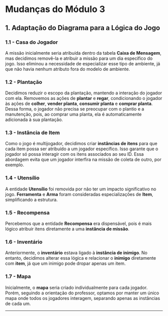 # Mudanças do Módulo 3

## 1. Adaptação do Diagrama para a Lógica do Jogo

### 1.1 - Casa do Jogador
A missão inicialmente seria atribuída dentro da tabela **Caixa de Mensagem**, mas decidimos removê-la e atribuir a missão para um dia específico do jogo. Isso eliminou a necessidade de especializar esse tipo de ambiente, já que não havia nenhum atributo fora do modelo de ambiente.

### 1.2 - Plantação
Decidimos reduzir o escopo da plantação, mantendo a interação do jogador com ela. Removemos as ações de **plantar** e **regar**, condicionando o jogador às ações de **colher**, **vender planta**, **consumir planta** e **comprar planta**. Dessa forma, o jogador não precisa se preocupar com o plantio e a manutenção, pois, ao comprar uma planta, ela é automaticamente adicionada à sua plantação.

### 1.3 - Instância de Item
Como o jogo é multijogador, decidimos criar **instâncias de itens** para que cada item possa ser atribuído a um jogador específico. Isso garante que o jogador só possa interagir com os itens associados ao seu ID. Essa abordagem evita que um jogador interfira na missão de coleta de outro, por exemplo.

### 1.4 - Utensílio
A entidade **Utensílio** foi removida por não ter um impacto significativo no jogo. **Ferramenta** e **Arma** foram consideradas especializações de **Item**, simplificando a estrutura.

### 1.5 - Recompensa
Percebemos que a entidade **Recompensa** era dispensável, pois é mais lógico atribuir itens diretamente a uma **instância de missão**.

### 1.6 - Inventário
Anteriormente, o **inventário** estava ligado à **instância de inimigo**. No entanto, decidimos alterar essa lógica e relacionar o **inimigo** diretamente com **item**, já que um inimigo pode dropar apenas um item.

### 1.7 - Mapa
Inicialmente, o **mapa** seria criado individualmente para cada jogador. Porém, seguindo a orientação do professor, optamos por manter um único mapa onde todos os jogadores interagem, separando apenas as instâncias de cada um.

---